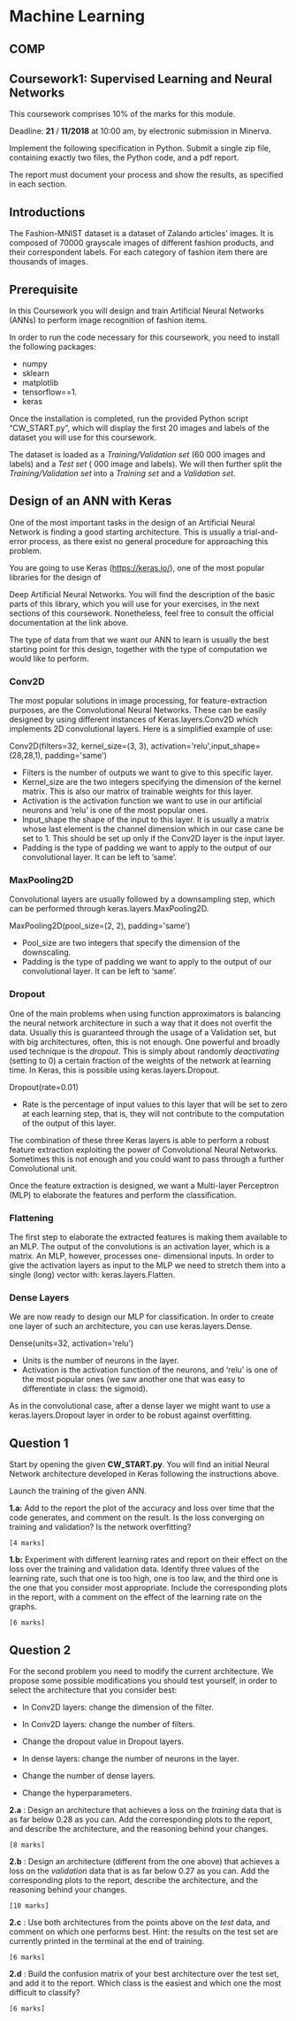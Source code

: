 # Machine Learning

## COMP

## Coursework1: Supervised Learning and Neural Networks

This coursework comprises 10% of the marks for this module.

Deadline: **21** / **11/2018** at 10:00 am, by electronic submission in Minerva.

Implement the following specification in Python. Submit a single zip file, containing exactly two
files, the Python code, and a pdf report.

The report must document your process and show the results, as specified in each section.

## Introductions

The Fashion-MNIST dataset is a dataset of Zalando articles’ images. It is composed of 70000
grayscale images of different fashion products, and their correspondent labels. For each category
of fashion item there are thousands of images.

## Prerequisite

In this Coursework you will design and train Artificial Neural Networks (ANNs) to perform image
recognition of fashion items.

In order to run the code necessary for this coursework, you need to install the following packages:

- numpy
- sklearn
- matplotlib
- tensorflow==1.
- keras

Once the installation is completed, run the provided Python script “CW_START.py”, which will
display the first 20 images and labels of the dataset you will use for this coursework.

The dataset is loaded as a _Training/Validation set_ (60 000 images and labels) and a _Test set_ (
000 image and labels). We will then further split the _Training/Validation set_ into a _Training set_ and a
_Validation set_.

## Design of an ANN with Keras

One of the most important tasks in the design of an Artificial Neural Network is finding a good
starting architecture. This is usually a trial-and-error process, as there exist no general procedure
for approaching this problem.

You are going to use Keras (https://keras.io/), one of the most popular libraries for the design of


Deep Artificial Neural Networks. You will find the description of the basic parts of this library, which
you will use for your exercises, in the next sections of this coursework. Nonetheless, feel free to
consult the official documentation at the link above.

The type of data from that we want our ANN to learn is usually the best starting point for this
design, together with the type of computation we would like to perform.

### Conv2D

The most popular solutions in image processing, for feature-extraction purposes, are the
Convolutional Neural Networks. These can be easily designed by using different instances of
Keras.layers.Conv2D which implements 2D convolutional layers. Here is a simplified example of
use:

Conv2D(filters=32, kernel_size=(3, 3), activation='relu',input_shape=(28,28,1), padding='same')

- Filters is the number of outputs we want to give to this specific layer.
- Kernel_size are the two integers specifying the dimension of the kernel matrix. This is also
    our matrix of trainable weights for this layer.
- Activation is the activation function we want to use in our artificial neurons and ‘relu’ is one
    of the most popular ones.
- Input_shape the shape of the input to this layer. It is usually a matrix whose last element is
    the channel dimension which in our case cane be set to 1. This should be set up only if the
    Conv2D layer is the input layer.
- Padding is the type of padding we want to apply to the output of our convolutional layer. It
    can be left to ‘same’.

### MaxPooling2D

Convolutional layers are usually followed by a downsampling step, which can be performed
through keras.layers.MaxPooling2D.

MaxPooling2D(pool_size=(2, 2), padding='same')

- Pool_size are two integers that specify the dimension of the downscaling.
- Padding is the type of padding we want to apply to the output of our convolutional layer. It
    can be left to ‘same’.

### Dropout

One of the main problems when using function approximators is balancing the neural network
architecture in such a way that it does not overfit the data. Usually this is guaranteed through the
usage of a Validation set, but with big architectures, often, this is not enough. One powerful and
broadly used technique is the _dropout_. This is simply about randomly _deactivating_ (setting to 0) a
certain fraction of the weights of the network at learning time. In Keras, this is possible using
keras.layers.Dropout.

Dropout(rate=0.01)

- Rate is the percentage of input values to this layer that will be set to zero at each learning
    step, that is, they will not contribute to the computation of the output of this layer.


The combination of these three Keras layers is able to perform a robust feature extraction
exploiting the power of Convolutional Neural Networks. Sometimes this is not enough and you
could want to pass through a further Convolutional unit.

Once the feature extraction is designed, we want a Multi-layer Perceptron (MLP) to elaborate the
features and perform the classification.

### Flattening

The first step to elaborate the extracted features is making them available to an MLP. The output of
the convolutions is an activation layer, which is a matrix. An MLP, however, processes one-
dimensional inputs. In order to give the activation layers as input to the MLP we need to stretch
them into a single (long) vector with: keras.layers.Flatten.

### Dense Layers

We are now ready to design our MLP for classification. In order to create one layer of such an
architecture, you can use keras.layers.Dense.

Dense(units=32, activation='relu')

- Units is the number of neurons in the layer.
- Activation is the activation function of the neurons, and ‘relu’ is one of the most popular
    ones (we saw another one that was easy to differentiate in class: the sigmoid).

As in the convolutional case, after a dense layer we might want to use a keras.layers.Dropout layer
in order to be robust against overfitting.

## Question 1

Start by opening the given **CW_START.py**. You will find an initial Neural Network architecture
developed in Keras following the instructions above.

Launch the training of the given ANN.

**1.a:** Add to the report the plot of the accuracy and loss over time that the code generates, and
comment on the result. Is the loss converging on training and validation? Is the network overfitting?

```
[4 marks]
```
**1.b:** Experiment with different learning rates and report on their effect on the loss over the training
and validation data. Identify three values of the learning rate, such that one is too high, one is too
law, and the third one is the one that you consider most appropriate. Include the corresponding
plots in the report, with a comment on the effect of the learning rate on the graphs.

```
[6 marks]
```
## Question 2

For the second problem you need to modify the current architecture. We propose some possible
modifications you should test yourself, in order to select the architecture that you consider best:

- In Conv2D layers: change the dimension of the filter.
- In Conv2D layers: change the number of filters.


- Change the dropout value in Dropout layers.
- In dense layers: change the number of neurons in the layer.
- Change the number of dense layers.
- Change the hyperparameters.

**2.a** : Design an architecture that achieves a loss on the _training_ data that is as far below 0.28 as
you can. Add the corresponding plots to the report, and describe the architecture, and the
reasoning behind your changes.

```
[8 marks]
```
**2.b** : Design an architecture (different from the one above) that achieves a loss on the _validation_
data that is as far below 0.27 as you can. Add the corresponding plots to the report, describe the
architecture, and the reasoning behind your changes.

```
[10 marks]
```
**2.c** : Use both architectures from the points above on the _test_ data, and comment on which one
performs best. Hint: the results on the test set are currently printed in the terminal at the end of
training.

```
[6 marks]
```
**2.d** : Build the confusion matrix of your best architecture over the test set, and add it to the report.
Which class is the easiest and which one the most difficult to classify?

```
[6 marks]
```

